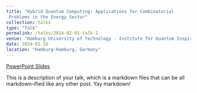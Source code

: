 ```yaml
---
title: "Hybrid Quantum Computing: Applications for Combinatorial
 Problems in the Energy Sector"
collection: talks
type: "Talk"
permalink: /talks/2014-02-01-talk-2
venue: "Hamburg University of Technology - Institute for Quantum Inspired and Quantum Optimization"
date: 2024-01-16
location: "Hamburg-Hamburg, Germany"
---
```


[PowerPoint Slides](https://elib.dlr.de/202155/1/January_2024_PhD_Seminar_Hamburg.pdf)

This is a description of your talk, which is a markdown files that can be all markdown-ified like any other post. Yay markdown!
